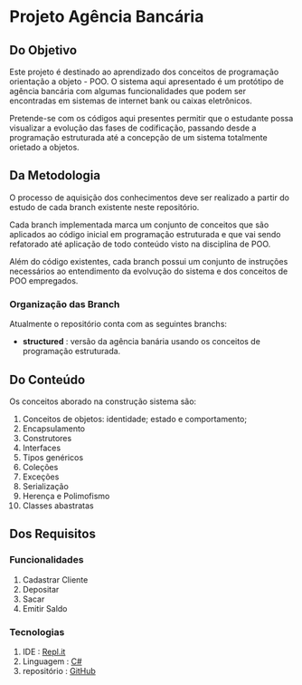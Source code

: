 # Projeto Agência Bancária


## Do Objetivo
Este projeto é destinado ao aprendizado dos conceitos de programação orientação a objeto - POO. O sistema aqui apresentado é um protótipo de agência bancária com algumas funcionalidades que podem ser  encontradas em sistemas de internet bank ou caixas eletrônicos.

Pretende-se com os códigos aqui presentes permitir que o estudante possa visualizar a evolução das fases de codificação, passando desde a programação estruturada até a concepção de um sistema totalmente orietado a objetos.

## Da Metodologia 
O  processo de aquisição dos conhecimentos deve ser realizado a partir do estudo de cada branch existente neste repositório. 

Cada branch implementada marca um conjunto de conceitos que são aplicados ao código inicial em programação estruturada e que vai sendo refatorado até aplicação de todo conteúdo visto na disciplina de POO. 

Além do código existentes, cada branch possui um conjunto de instruções necessários ao entendimento da evolvução do sistema e dos conceitos de POO empregados.

### Organização das Branch

Atualmente o repositório conta com as seguintes branchs:

* __structured__ : versão da agência banária usando os conceitos de programação estruturada.


## Do Conteúdo

Os conceitos aborado na construção sistema são: 

1. Conceitos de objetos: identidade; estado e comportamento;
2. Encapsulamento
3. Construtores
4. Interfaces
5. Tipos genéricos
6. Coleções
7. Exceções
8. Serialização
9. Herença e Polimofismo
10. Classes abastratas

## Dos Requisitos

### Funcionalidades
1. Cadastrar  Cliente
2. Depositar 
3. Sacar
4. Emitir Saldo

### Tecnologias 
1. IDE :  [Repl.it](https://repl.it/)
2. Linguagem : [C#](https://docs.microsoft.com/pt-br/dotnet/csharp/)
3. repositório : [GitHub](https://github.com/)
